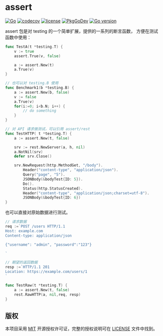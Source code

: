 assert
======

[![Go](https://github.com/issue9/assert/workflows/Go/badge.svg)](https://github.com/issue9/assert/actions?query=workflow%3AGo)
[![codecov](https://codecov.io/gh/issue9/assert/branch/master/graph/badge.svg)](https://codecov.io/gh/issue9/assert)
[![license](https://img.shields.io/badge/license-MIT-brightgreen.svg?style=flat)](https://opensource.org/licenses/MIT)
[![PkgGoDev](https://pkg.go.dev/badge/github.com/issue9/assert)](https://pkg.go.dev/github.com/issue9/assert/v2)
[![Go version](https://img.shields.io/github/go-mod/go-version/issue9/assert)](https://golang.org)

assert 包是对 testing 的一个简单扩展，提供的一系列的断言函数，
方便在测试函数中使用：

```go
func TestA(t *testing.T) {
    v := true
    assert.True(v, false)

    a := assert.New(t)
    a.True(v)
}

// 也可以对 testing.B 使用
func Benchmark1(b *testing.B) {
    a := assert.New(b, false)
    v := false
    a.True(v)
    for(i:=0; i<b.N; i++) {
        // do something
    }
}

// 对 API 请求做测试，可以引用 assert/rest
func TestHTTP( t *testing.T) {
    a := assert.New(t, false)

    srv := rest.NewServer(a, h, nil)
    a.NotNil(srv)
    defer srv.Close()

    srv.NewRequest(http.MethodGet, "/body").
        Header("content-type", "application/json").
        Query("page", "5").
        JSONBody(&bodyTest{ID: 5}).
        Do().
        Status(http.StatusCreated).
        Header("content-type", "application/json;charset=utf-8").
        JSONBody(&bodyTest{ID: 6})
}
```

也可以直接对原始数据进行测试。

```go
// 请求数据
req :=`POST /users HTTP/1.1
Host: example.com
Content-type: application/json

{"username": "admin", "password":"123"}

`

// 期望的返回数据
resp :=`HTTP/1.1 201
Location: https://example.com/users/1
`

func TestRaw(t *testing.T) {
    a := assert.New(t, false)
    rest.RawHTTP(a, nil,req, resp)
}
```

版权
----

本项目采用 [MIT](https://opensource.org/licenses/MIT) 开源授权许可证，完整的授权说明可在 [LICENSE](LICENSE) 文件中找到。

